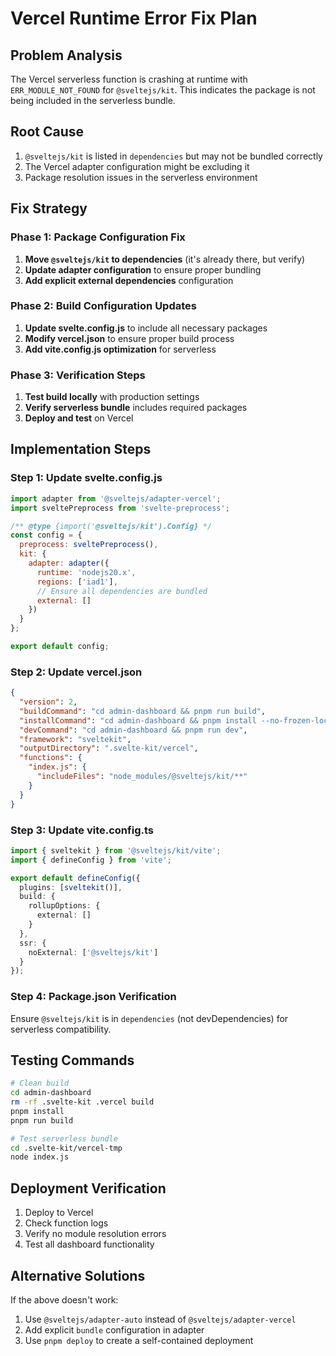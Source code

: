 # Vercel Runtime Error Fix Plan

## Problem Analysis
The Vercel serverless function is crashing at runtime with `ERR_MODULE_NOT_FOUND` for `@sveltejs/kit`. This indicates the package is not being included in the serverless bundle.

## Root Cause
1. `@sveltejs/kit` is listed in `dependencies` but may not be bundled correctly
2. The Vercel adapter configuration might be excluding it
3. Package resolution issues in the serverless environment

## Fix Strategy

### Phase 1: Package Configuration Fix
1. **Move `@sveltejs/kit` to dependencies** (it's already there, but verify)
2. **Update adapter configuration** to ensure proper bundling
3. **Add explicit external dependencies** configuration

### Phase 2: Build Configuration Updates
1. **Update svelte.config.js** to include all necessary packages
2. **Modify vercel.json** to ensure proper build process
3. **Add vite.config.js optimization** for serverless

### Phase 3: Verification Steps
1. **Test build locally** with production settings
2. **Verify serverless bundle** includes required packages
3. **Deploy and test** on Vercel

## Implementation Steps

### Step 1: Update svelte.config.js
```javascript
import adapter from '@sveltejs/adapter-vercel';
import sveltePreprocess from 'svelte-preprocess';

/** @type {import('@sveltejs/kit').Config} */
const config = {
  preprocess: sveltePreprocess(),
  kit: {
    adapter: adapter({
      runtime: 'nodejs20.x',
      regions: ['iad1'],
      // Ensure all dependencies are bundled
      external: []
    })
  }
};

export default config;
```

### Step 2: Update vercel.json
```json
{
  "version": 2,
  "buildCommand": "cd admin-dashboard && pnpm run build",
  "installCommand": "cd admin-dashboard && pnpm install --no-frozen-lockfile",
  "devCommand": "cd admin-dashboard && pnpm run dev",
  "framework": "sveltekit",
  "outputDirectory": ".svelte-kit/vercel",
  "functions": {
    "index.js": {
      "includeFiles": "node_modules/@sveltejs/kit/**"
    }
  }
}
```

### Step 3: Update vite.config.ts
```typescript
import { sveltekit } from '@sveltejs/kit/vite';
import { defineConfig } from 'vite';

export default defineConfig({
  plugins: [sveltekit()],
  build: {
    rollupOptions: {
      external: []
    }
  },
  ssr: {
    noExternal: ['@sveltejs/kit']
  }
});
```

### Step 4: Package.json Verification
Ensure `@sveltejs/kit` is in `dependencies` (not devDependencies) for serverless compatibility.

## Testing Commands
```bash
# Clean build
cd admin-dashboard
rm -rf .svelte-kit .vercel build
pnpm install
pnpm run build

# Test serverless bundle
cd .svelte-kit/vercel-tmp
node index.js
```

## Deployment Verification
1. Deploy to Vercel
2. Check function logs
3. Verify no module resolution errors
4. Test all dashboard functionality

## Alternative Solutions
If the above doesn't work:
1. Use `@sveltejs/adapter-auto` instead of `@sveltejs/adapter-vercel`
2. Add explicit `bundle` configuration in adapter
3. Use `pnpm deploy` to create a self-contained deployment